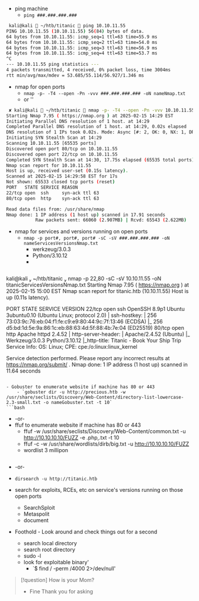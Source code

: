 - ping machine
	- `ping ###.###.###.###`
```bash
 kali@kali  ~/htb/titanic  ping 10.10.11.55
PING 10.10.11.55 (10.10.11.55) 56(84) bytes of data.
64 bytes from 10.10.11.55: icmp_seq=1 ttl=63 time=55.9 ms
64 bytes from 10.10.11.55: icmp_seq=2 ttl=63 time=54.0 ms
64 bytes from 10.10.11.55: icmp_seq=3 ttl=63 time=56.9 ms
64 bytes from 10.10.11.55: icmp_seq=4 ttl=63 time=53.7 ms
^C
--- 10.10.11.55 ping statistics ---
4 packets transmitted, 4 received, 0% packet loss, time 3004ms
rtt min/avg/max/mdev = 53.685/55.114/56.927/1.346 ms

```
- nmap for open ports
	- `nmap -p- -T4 --open -Pn -vvv ###.###.###.### -oN nameNmap.txt`
	- or ''
```bash
 ✘ kali@kali  ~/htb/titanic  nmap -p- -T4 --open -Pn -vvv 10.10.11.55 -oN titanicNmap.txt
Starting Nmap 7.95 ( https://nmap.org ) at 2025-02-15 14:29 EST
Initiating Parallel DNS resolution of 1 host. at 14:29
Completed Parallel DNS resolution of 1 host. at 14:29, 0.02s elapsed
DNS resolution of 1 IPs took 0.02s. Mode: Async [#: 2, OK: 0, NX: 1, DR: 0, SF: 0, TR: 1, CN: 0]
Initiating SYN Stealth Scan at 14:29
Scanning 10.10.11.55 [65535 ports]
Discovered open port 80/tcp on 10.10.11.55
Discovered open port 22/tcp on 10.10.11.55
Completed SYN Stealth Scan at 14:30, 17.75s elapsed (65535 total ports)
Nmap scan report for 10.10.11.55
Host is up, received user-set (0.15s latency).
Scanned at 2025-02-15 14:29:58 EST for 17s
Not shown: 65533 closed tcp ports (reset)
PORT   STATE SERVICE REASON
22/tcp open  ssh     syn-ack ttl 63
80/tcp open  http    syn-ack ttl 63

Read data files from: /usr/share/nmap
Nmap done: 1 IP address (1 host up) scanned in 17.91 seconds
           Raw packets sent: 66060 (2.907MB) | Rcvd: 65543 (2.622MB)

```

- nmap for services and versions running on open ports
	- `nmap -p port#, port#, port# -sC -sV ###.###.###.### -oN nameServicesVersionsNmap.txt` 
		- werkzeug/3.0.3
		- Python/3.10.12
		- 
	```bash
 kali@kali  ~/htb/titanic  nmap -p 22,80 -sC -sV 10.10.11.55 -oN titanicServicesVersionsNmap.txt
Starting Nmap 7.95 ( https://nmap.org ) at 2025-02-15 15:00 EST
Nmap scan report for titanic.htb (10.10.11.55)
Host is up (0.11s latency).

PORT   STATE SERVICE VERSION
22/tcp open  ssh     OpenSSH 8.9p1 Ubuntu 3ubuntu0.10 (Ubuntu Linux; protocol 2.0)
| ssh-hostkey: 
|   256 73:03:9c:76:eb:04:f1:fe:c9:e9:80:44:9c:7f:13:46 (ECDSA)
|_  256 d5:bd:1d:5e:9a:86:1c:eb:88:63:4d:5f:88:4b:7e:04 (ED25519)
80/tcp open  http    Apache httpd 2.4.52
| http-server-header: 
|   Apache/2.4.52 (Ubuntu)
|_  Werkzeug/3.0.3 Python/3.10.12
|_http-title: Titanic - Book Your Ship Trip
Service Info: OS: Linux; CPE: cpe:/o:linux:linux_kernel

Service detection performed. Please report any incorrect results at https://nmap.org/submit/ .
Nmap done: 1 IP address (1 host up) scanned in 11.64 seconds


```

- Gobuster to enumerate website if machine has 80 or 443
	- `gobuster dir -u http://precious.htb -w /usr/share/seclists/Discovery/Web-Content/directory-list-lowercase-2.3-small.txt -o nameGobuster.txt -t 10`
```bash

```
- -or-
- ffuf to enumerate website if machine has 80 or 443
	- ffuf -w /usr/share/seclists/Discovery/Web-Content/common.txt -u http://10.10.10.10/FUZZ -e .php,.txt -t 10
	- ffuf -c -w /usr/share/wordlists/dirb/big.txt -u http://10.10.10.10/FUZZ
	- wordlist 3 millipon
```bash

```
- -or-
- `dirsearch -u http://titanic.htb`


- search for exploits, RCEs, etc on service's versions running on those open ports
	- SearchSploit
	- Metaspolit
	- document

- Foothold - Look around and check things out for a second
	- search local directory
	- search root directory
	- sudo -l
	- look for exploitable binary'
		- `$ find / -perm /4000 2>/dev/null'


> [!question] How is your Mom?
> - Fine Thank you for asking


